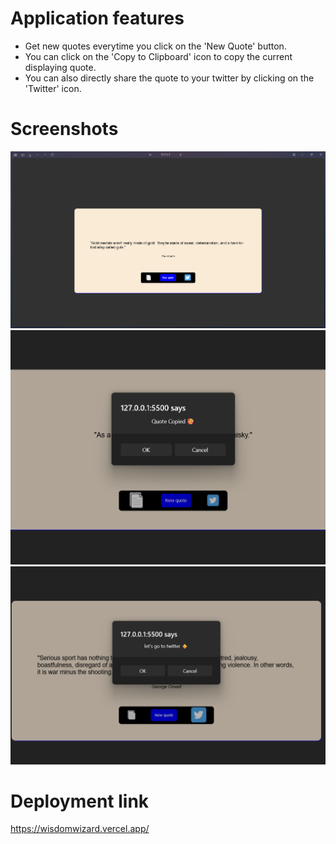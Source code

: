 # Application features

- Get new quotes everytime you click on the 'New Quote' button.
- You can click on the 'Copy to Clipboard' icon to copy the current displaying quote.
- You can also directly share the quote to your twitter by clicking on the 'Twitter' icon.


# Screenshots

![alt text](image.png)
![alt text](image-3.png)
![alt text](image-4.png)

# Deployment link

https://wisdomwizard.vercel.app/
